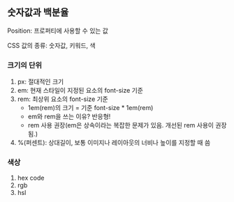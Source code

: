 ## 숫자값과 백분율

Position: 프로퍼티에 사용할 수 있는 값

CSS 값의 종류: 숫자값, 키워드, 색

### 크기의 단위

1. px: 절대적인 크기
2. em: 현재 스타일이 지정된 요소의 font-size 기준
3. rem: 최상위 요소의 font-size 기준
    - 1em(rem)의 크기 = 기준 font-size * 1em(rem)
    - em와 rem을 쓰는 이유? 반응형!
    - rem 사용 권장(em은 상속이라는 복잡한 문제가 있음. 개선된 rem 사용이 권장됨.)
4. %(퍼센트): 상대길이, 보통 이미지나 레이아웃의 너비나 높이를 지정할 때 씀

### 색상

1. hex code
2. rgb
3. hsl